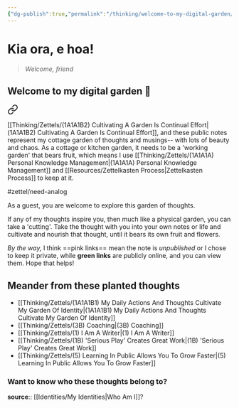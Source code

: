 ```yaml
---
{"dg-publish":true,"permalink":"/thinking/welcome-to-my-digital-garden/","tags":["gardenEntry"],"noteIcon":"","created":"2025-05-30T14:25","updated":"2025-05-30T15:10"}
---
```



# Kia ora, e hoa! 
> _Welcome, friend_

## Welcome to my digital garden 🌱

<div class="transclusion internal-embed is-loaded"><a class="markdown-embed-link" href="/thinking/zettels/1-a1-a1-b-my-thoughts-are-a-cottage-garden/" aria-label="Open link"><svg xmlns="http://www.w3.org/2000/svg" width="24" height="24" viewBox="0 0 24 24" fill="none" stroke="currentColor" stroke-width="2" stroke-linecap="round" stroke-linejoin="round" class="svg-icon lucide-link"><path d="M10 13a5 5 0 0 0 7.54.54l3-3a5 5 0 0 0-7.07-7.07l-1.72 1.71"></path><path d="M14 11a5 5 0 0 0-7.54-.54l-3 3a5 5 0 0 0 7.07 7.07l1.71-1.71"></path></svg></a><div class="markdown-embed">





[[Thinking/Zettels/(1A1A1B2) Cultivating A Garden Is Continual Effort\|(1A1A1B2) Cultivating A Garden Is Continual Effort]], and these public notes represent my cottage garden of thoughts and musings-- with lots of beauty and chaos. As a cottage or kitchen garden, it needs to be a 'working garden' that bears fruit, which means I use [[Thinking/Zettels/(1A1A1A) Personal Knowledge Management\|(1A1A1A) Personal Knowledge Management]] and [[Resources/Zettelkasten Process\|Zettelkasten Process]] to keep at it. 

#zettel/need-analog 

</div></div>


As a guest, you are welcome to explore this garden of thoughts. 

If any of my thoughts inspire you, then much like a physical garden, you can take a 'cutting'. Take the thought with you into your own notes or life and cultivate and nourish that thought, until it bears its own fruit and flowers. 

_By the way,_ I think ==pink links== mean the note is _unpublished_ or I chose to keep it private, while **green links** are publicly online, and you can view them. Hope that helps!

## Meander  from these planted thoughts

- [[Thinking/Zettels/(1A1A1B1) My Daily Actions And Thoughts Cultivate My Garden Of Identity\|(1A1A1B1) My Daily Actions And Thoughts Cultivate My Garden Of Identity]]
- [[Thinking/Zettels/(3B) Coaching\|(3B) Coaching]]
- [[Thinking/Zettels/(1) I Am A Writer\|(1) I Am A Writer]]
- [[Thinking/Zettels/(1B) 'Serious Play' Creates Great Work\|(1B) 'Serious Play' Creates Great Work]]
- [[Thinking/Zettels/(5) Learning In Public Allows You To Grow Faster\|(5) Learning In Public Allows You To Grow Faster]]


### Want to know who these thoughts belong to?
**source**:: [[Identities/My Identities\|Who Am I]]?
